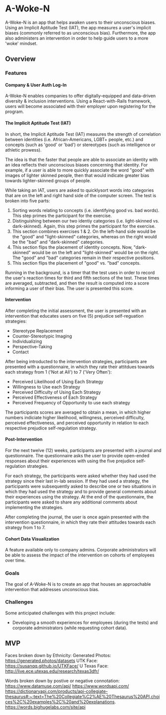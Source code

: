 # A-Woke-N

A-Woke-N is an app that helps awaken users to their unconscious biases. Using an Implicit Aptitude Test (IAT), the app measures a user's implicit biases (commonly referred to as unconscious bias). Furthermore, the app also administers an intervention in order to help guide users to a more 'woke' mindset.

## Overview

### Features

#### Company & User Auth Log-In

A-Woke-N enables companies to offer digitally-equipped and data-driven diversity & inclusion interventions. Using a React-with-Rails framework, users will become associated with their employer upon registering for the program. 

#### The Implicit Aptitude Test (IAT)

In short, the Implicit Aptitude Test (IAT)  measures the strength of correlation between identities (i.e. African-Americans, LGBT+ people, etc.) and concepts (such as 'good' or 'bad') or stereotypes (such as intelligence or athletic prowess). 

The idea is that the faster that people are able to associate an identity with an idea reflects their unconscious biases concerning that identity. For example, if a user is able to more quickly associate the word "good" with images of lighter skinned people, then that would indicate greater bias towards lighter-skinned groups of people.

While taking an IAT, users are asked to quicklysort words into categories that are on the left and right hand side of the computer screen. The test is broken into five parts:

  1. Sorting words relating to concepts (i.e. identifying good vs. bad words). This step primes the participant for the exercise.
  2. Distinguishing between our two identiy categories (i.e. light-skinned vs. dark-skinned). Again, this step primes the participant for the exercise.
  3. This section combines exercises 1 & 2. On the left-hand side would be the "good" and "light-skinned" categories, whereas on the right would be the "bad" and "dark-skinned" categories.
  4. This section flips the placement of identity concepts. Now, "dark-skinned" would be on the left and "light-skinned" would be on the right. The "good" and "bad" categories remain in their respective positions.
  5. This section flips the placement of "good" vs. "bad" concepts.

Running in the background, is a timer that the test uses in order to record the user's reaction times for third and fifth sections of the test. These times are averaged, subtracted, and then the result is computed into a score informing a user of their bias. The user is presented this score.

#### Intervention

After completing the initial assessment, the user is presented with an intervention that educates users on five (5) prejudice self-reguation strategies:

* Stereotype Replacement
* Counter-Stereotypic Imaging
* Individualizing
* Perspective-Taking
* Contact

After being introducted to the intervention strategies, participants are presented with a questionnaire, in which they rate their attitdues towards each strategy from 1 ('Not at All') to 7 ('Very Often'):

* Perceived Likelihood of Using Each Strategy
* Willingness to Use each Strategy
* Perceived Difficulty of Using Each Strategy
* Perceived Effectiveness of Each Strategy
* Perceived Frequency of Opportunity to use each strategy

The participants scores are averaged to obtain a mean, in which higher numbers indiciate higher likelihood, willingness, perceived difficulty, perceived effectiveness, and perceived opportunity in relation to each respective prejudice self-regulation strategy.

#### Post-Intervention

For the next twelve (12) weeks, participants are presented with a journal and questionnaire. The questionnaire asks the user to provide open-ended responses about their experiences with using the five prejudice self-regulation strategies.

For each strategy, the participants were asked whether they had used the strategy since their last in-lab session. If they had used a strategy, the participants were subsequently asked to describe one or two situations in which they had used the strategy and to provide general comments about their experiences using the strategy. At the end of the questionnaire, the participants were asked to share any additional comments about implementing the strategies.

After completing the journal, the user is once again presented with the intervention questionnaire, in which they rate their attitudes towards each strategy from 1 to 7.

#### Cohort Data Visualization 

A feature available only to company admins. Corporate administrators will be able to assess the impact of the intervention on cohorts of employees over time. 

### Goals

The goal of A-Woke-N is to create an app that houses an approachable intervention that addresses unconscious bias. 

### Challenges

Some anticipated challenges with this project include:

* Developing a smooth experiences for employees (during the tests) and corporate administrators (while requesting cohort data).

## MVP



  
  Faces broken down by Ethnicity: 
  Generated Photos: https://generated.photos/datasets
  UTK Face: https://susanqq.github.io/UTKFace/
  U Texas Face: http://live.ece.utexas.edu/research/texas3dfr/
  
Words broken down by postive or negative connotation:
 https://www.datamuse.com/api/
 https://www.wordsapi.com/
 https://dictionaryapi.com/products/api-collegiate-thesaurus#:~:text=The%20Collegiate%C2%AE%20Thesaurus%20API,choices%2C%20examples%2C%20and%20explanations.  https://words.bighugelabs.com/site/api
